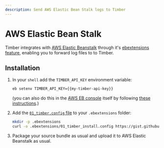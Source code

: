 ```yaml
---
description: Send AWS Elastic Bean Stalk logs to Timber
---
```


# AWS Elastic Bean Stalk

Timber integrates with [AWS Elastic Beanstalk](https://aws.amazon.com/elasticbeanstalk/) through it's [ebextensions feature](https://docs.aws.amazon.com/elasticbeanstalk/latest/dg/ebextensions.html), enabling you to forward log files to to Timber.

## Installation

1. In your `shell` add the `TIMBER_API_KEY` environment variable:  


   ```bash
   eb setenv TIMBER_API_KEY={{my-timber-api-key}}
   ```

   \(you can also do this in the [AWS EB console](https://console.aws.amazon.com/elasticbeanstalk) itself by following [these instructions](https://docs.aws.amazon.com/elasticbeanstalk/latest/dg/environments-cfg-softwaresettings.html#environments-cfg-softwaresettings-console).\)

2. Add the [`01_timber.config` file](https://gist.github.com/binarylogic/26f97f4ef3589bdbdd14e65fd4c002a8) to your `.ebextensions` folder:  


   ```bash
   mkdir -p .ebextensions
   curl -o .ebextensions/01_timber_install.config https://gist.githubusercontent.com/binarylogic/26f97f4ef3589bdbdd14e65fd4c002a8/raw/9eeab3af7506ff38cb264dc6d74dcc4d97433000/001_timber.config
   ```

3. Package your source bundle as usual and upload it to AWS Elastic Beanstalk as usual.



